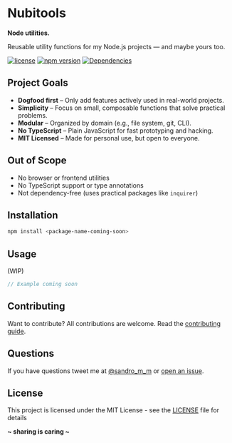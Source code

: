 # Nubitools

**Node utilities.**

Reusable utility functions for my Node.js projects — and maybe yours too.

[![license](https://img.shields.io/badge/License-MIT-blue.svg?style=flat)](LICENSE)
[![npm version](https://img.shields.io/npm/v/nubitools)](https://www.npmjs.com/package/nubitools)
[![Dependencies](https://img.shields.io/librariesio/release/npm/nubitools)](https://libraries.io/npm/nubitools)

## Project Goals

-   **Dogfood first** – Only add features actively used in real-world projects.
-   **Simplicity** – Focus on small, composable functions that solve practical problems.
-   **Modular** – Organized by domain (e.g., file system, git, CLI).
-   **No TypeScript** – Plain JavaScript for fast prototyping and hacking.
-   **MIT Licensed** – Made for personal use, but open to everyone.

## Out of Scope

-   No browser or frontend utilities
-   No TypeScript support or type annotations
-   Not dependency-free (uses practical packages like `inquirer`)

## Installation

```bash
npm install <package-name-coming-soon>
```

## Usage

(WIP)

```js
// Example coming soon
```

## Contributing

Want to contribute? All contributions are welcome. Read the [contributing guide](CONTRIBUTING.md).

## Questions

If you have questions tweet me at [@sandro_m_m](https://twitter.com/sandro_m_m) or [open an issue](../../issues/new).

## License

This project is licensed under the MIT License - see the [LICENSE](LICENSE) file for details

**~ sharing is caring ~**
